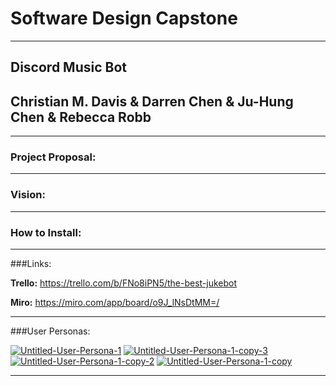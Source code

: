 # Software Design Capstone
***
## Discord Music Bot
## Christian M. Davis & Darren Chen & Ju-Hung Chen & Rebecca Robb
***

### Project Proposal: 

***
### Vision:

***
### How to Install:

***
###Links: 

**Trello:**
https://trello.com/b/FNo8iPN5/the-best-jukebot

**Miro:**
https://miro.com/app/board/o9J_lNsDtMM=/
***
###User Personas:

<a href="https://ibb.co/HNtMWyc"><img src="https://i.ibb.co/bHsySV4/Untitled-User-Persona-1.png" alt="Untitled-User-Persona-1" border="0"></a>
<a href="https://ibb.co/HPNPcgF"><img src="https://i.ibb.co/z2823fn/Untitled-User-Persona-1-copy-3.png" alt="Untitled-User-Persona-1-copy-3" border="0"></a>
<a href="https://ibb.co/mCsCKkw"><img src="https://i.ibb.co/HDvDy6s/Untitled-User-Persona-1-copy-2.png" alt="Untitled-User-Persona-1-copy-2" border="0"></a>
<a href="https://ibb.co/4TNg18s"><img src="https://i.ibb.co/6PsJXHv/Untitled-User-Persona-1-copy.png" alt="Untitled-User-Persona-1-copy" border="0"></a>

***